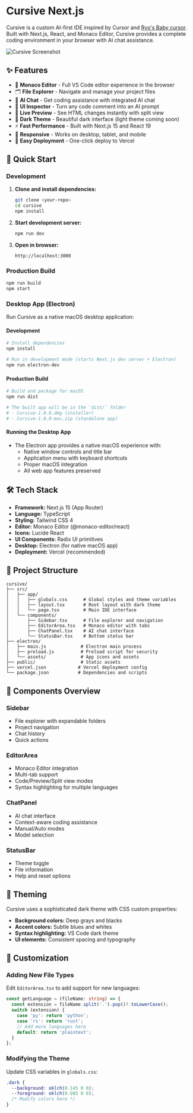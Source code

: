 # Cursive Next.js

Cursive is a custom AI-first IDE inspired by Cursor and [Ryo's Baby cursor](https://x.com/ryolu_/status/1908328050154233863). Built with Next.js, React, and Monaco Editor, Cursive provides a complete coding environment in your browser with AI chat assistance.

![Cursive Screenshot](https://via.placeholder.com/800x400/1a1a1a/ffffff?text=Cursive+IDE)

## ✨ Features

- 📝 **Monaco Editor** - Full VS Code editor experience in the browser
- 🗂️ **File Explorer** - Navigate and manage your project files
- 💬 **AI Chat** - Get coding assistance with integrated AI chat
- 💭 **UI Inspector** - Turn any code comment into an AI prompt
- 🎨 **Live Preview** - See HTML changes instantly with split view
- 🌙 **Dark Theme** - Beautiful dark interface (light theme coming soon)
- ⚡ **Fast Performance** - Built with Next.js 15 and React 19
- 📱 **Responsive** - Works on desktop, tablet, and mobile
- 🚀 **Easy Deployment** - One-click deploy to Vercel

## 🚀 Quick Start

### Development

1. **Clone and install dependencies:**
   ```bash
   git clone <your-repo>
   cd cursive
   npm install
   ```

2. **Start development server:**
   ```bash
   npm run dev
   ```

3. **Open in browser:**
   ```
   http://localhost:3000
   ```

### Production Build

```bash
npm run build
npm start
```

### Desktop App (Electron)

Run Cursive as a native macOS desktop application:

#### Development
```bash
# Install dependencies
npm install

# Run in development mode (starts Next.js dev server + Electron)
npm run electron-dev
```

#### Production Build
```bash
# Build and package for macOS
npm run dist

# The built app will be in the `dist/` folder
# - Cursive-1.0.0.dmg (installer)
# - Cursive-1.0.0-mac.zip (standalone app)
```

#### Running the Desktop App
- The Electron app provides a native macOS experience with:
  - Native window controls and title bar
  - Application menu with keyboard shortcuts
  - Proper macOS integration
  - All web app features preserved

## 🛠️ Tech Stack

- **Framework:** Next.js 15 (App Router)
- **Language:** TypeScript
- **Styling:** Tailwind CSS 4
- **Editor:** Monaco Editor (@monaco-editor/react)
- **Icons:** Lucide React
- **UI Components:** Radix UI primitives
- **Desktop:** Electron (for native macOS app)
- **Deployment:** Vercel (recommended)

## 📁 Project Structure

```
cursive/
├── src/
│   ├── app/
│   │   ├── globals.css      # Global styles and theme variables
│   │   ├── layout.tsx       # Root layout with dark theme
│   │   └── page.tsx         # Main IDE interface
│   └── components/
│       ├── Sidebar.tsx      # File explorer and navigation
│       ├── EditorArea.tsx   # Monaco editor with tabs
│       ├── ChatPanel.tsx    # AI chat interface
│       └── StatusBar.tsx    # Bottom status bar
├── electron/
│   ├── main.js             # Electron main process
│   ├── preload.js          # Preload script for security
│   └── assets/             # App icons and assets
├── public/                 # Static assets
├── vercel.json            # Vercel deployment config
└── package.json           # Dependencies and scripts
```

## 🎯 Components Overview

### Sidebar
- File explorer with expandable folders
- Project navigation
- Chat history
- Quick actions

### EditorArea
- Monaco Editor integration
- Multi-tab support
- Code/Preview/Split view modes
- Syntax highlighting for multiple languages

### ChatPanel
- AI chat interface
- Context-aware coding assistance
- Manual/Auto modes
- Model selection

### StatusBar
- Theme toggle
- File information
- Help and reset options

## 🎨 Theming

Cursive uses a sophisticated dark theme with CSS custom properties:

- **Background colors:** Deep grays and blacks
- **Accent colors:** Subtle blues and whites
- **Syntax highlighting:** VS Code dark theme
- **UI elements:** Consistent spacing and typography

## 🔧 Customization

### Adding New File Types

Edit `EditorArea.tsx` to add support for new languages:

```typescript
const getLanguage = (fileName: string) => {
  const extension = fileName.split('.').pop()?.toLowerCase();
  switch (extension) {
    case 'py': return 'python';
    case 'rs': return 'rust';
    // Add more languages here
    default: return 'plaintext';
  }
};
```

### Modifying the Theme

Update CSS variables in `globals.css`:

```css
.dark {
  --background: oklch(0.145 0 0);
  --foreground: oklch(0.985 0 0);
  /* Modify colors here */
}
```
